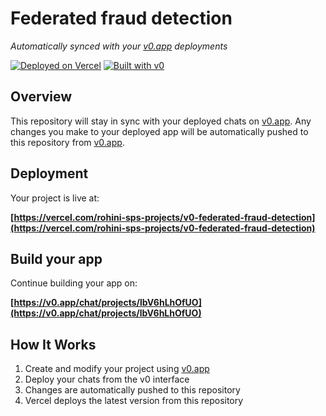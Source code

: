# Federated fraud detection

*Automatically synced with your [v0.app](https://v0.app) deployments*

[![Deployed on Vercel](https://img.shields.io/badge/Deployed%20on-Vercel-black?style=for-the-badge&logo=vercel)](https://vercel.com/rohini-sps-projects/v0-federated-fraud-detection)
[![Built with v0](https://img.shields.io/badge/Built%20with-v0.app-black?style=for-the-badge)](https://v0.app/chat/projects/lbV6hLhOfUO)

## Overview

This repository will stay in sync with your deployed chats on [v0.app](https://v0.app).
Any changes you make to your deployed app will be automatically pushed to this repository from [v0.app](https://v0.app).

## Deployment

Your project is live at:

**[https://vercel.com/rohini-sps-projects/v0-federated-fraud-detection](https://vercel.com/rohini-sps-projects/v0-federated-fraud-detection)**

## Build your app

Continue building your app on:

**[https://v0.app/chat/projects/lbV6hLhOfUO](https://v0.app/chat/projects/lbV6hLhOfUO)**

## How It Works

1. Create and modify your project using [v0.app](https://v0.app)
2. Deploy your chats from the v0 interface
3. Changes are automatically pushed to this repository
4. Vercel deploys the latest version from this repository
